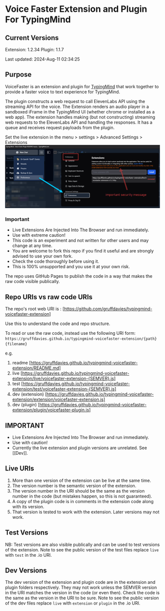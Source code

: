 # Voice Faster Extension and Plugin For TypingMind

## Current Versions

Extension: 1.2.34
Plugin: 1.1.7

Last updated: 2024-Aug-11 02:34:25


## Purpose

VoiceFaster is an extension and plugin for [TypingMind](https://docs.typingmind.com/) that work together to provide a faster voice to text experience for TypingMind.

The plugin constructs a web request to call ElevenLabs API using the streaming API for the voice.
The Extension renders an audio player in a sandboxed iFrame in the TypingMind UI (whether chrome or installed as a web app).
The extension handles making (but not constructing) streaming web requests to the ElevenLabs API and handling the responses.
It has a queue and receives request payloads from the plugin.

Set the live extension in the menu > settings > Advanced Settings > Extensions
![alt text](image.png)

### Important

- Live Extensions Are Injected Into The Browser and run immediately.
- Use with extreme caution!
- This code is an experiment and not written for other users and may change at any time.
- You are welcome to fork this repo if you find it useful and are strongly advised to use your own fork.
- Check the code thoroughly before using it.
- This is 100% unsupported and you use it at your own risk.

The repo uses GitHub Pages to publish the code in a way that makes the raw code visible publically.

## Repo URIs vs raw code URIs

The repo's root web URI is : [https://github.com/gruffdavies/typingmind-voicefaster-extension]

Use this to understand the code and repo structure.

To read or use the raw code, instead use the following URI form:
`https://gruffdavies.github.io/typingmind-voicefaster-extension/{path}{filename}`

e.g.

1. readme [https://gruffdavies.github.io/typingmind-voicefaster-extension/README.md]
2. live [https://gruffdavies.github.io/typingmind-voicefaster-extension/live/voicefaster-extension-{SEMVER}.js]
3. test [https://gruffdavies.github.io/typingmind-voicefaster-extension/test/voicefaster-extension-{SEMVER}.js]
4. dev (extension) [https://gruffdavies.github.io/typingmind-voicefaster-extension/extension/voicefaster-extension.js]
5. dev (plugin) [https://gruffdavies.github.io/typingmind-voicefaster-extension/plugin/voicefaster-plugin.js]


## IMPORTANT

- Live Extensions Are Injected Into The Browser and run immediately.
- Use with caution!
- Currently the live extension and plugin versions are unrelated. See [[Dev]].


## Live URIs

1. More than one version of the extension can be live at the same time.
2. The version number is the semantic version of the extension.
3. The version number in the URI should be the same as the version number in the code (but mistakes happen, so this is not guaranteed).
4. A copy of the plugin code is in comments in the extension code along with its version.
5. That version is tested to work with the extension. Later versions may not work.

## Test Versions

NB: Test versions are also visible publically and can be used to test versions of the extension.
Note to see the public version of the test files replace `live` with `test` in the .io URI.

## Dev Versions

The dev version of the extension and plugin code are in the extension and plugin folders respectively.
They may not work unless the SEMVER version in the URI matches the version in the code (or even then).
Check the code is the same as the version in the URI to be sure.
Note to see the public version of the dev files replace `live` with `extension` or `plugin` in the .io URI.
